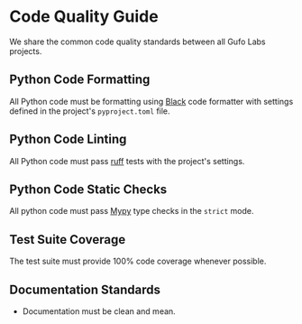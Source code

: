 # Code Quality Guide

We share the common code quality standards between all Gufo Labs projects.

## Python Code Formatting

All Python code must be formatting using [Black][Black] code formatter
with settings defined in the project's `pyproject.toml` file.

## Python Code Linting

All Python code must pass [ruff][ruff] tests with the project's settings.

## Python Code Static Checks

All python code must pass [Mypy][Mypy] type checks in the `strict` mode.

## Test Suite Coverage

The test suite must provide 100% code coverage whenever possible.

## Documentation Standards

* Documentation must be clean and mean.

[Black]: https://black.readthedocs.io/en/stable
[ruff]: https://github.com/charliermarsh/ruff
[Mypy]: https://mypy.readthedocs.io/en/stable/
